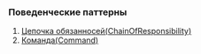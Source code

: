 ### Поведенческие паттерны

1. [Цепочка обязанносей(ChainOfResponsibility)](chainOfResponsibility/README.md)
2. [Команда(Command)](command/README.md)
